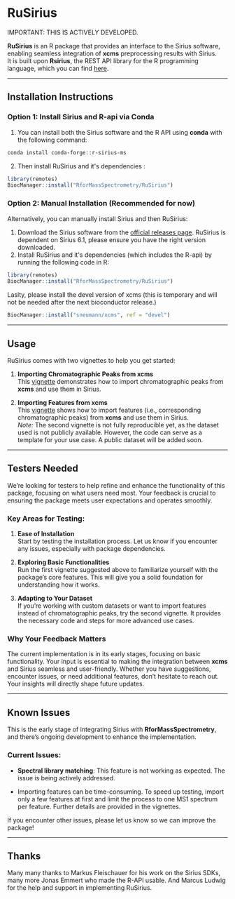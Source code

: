 #  RuSirius

IMPORTANT: THIS IS ACTIVELY DEVELOPED.

**RuSirius** is an R package that provides an interface to the Sirius software,
enabling seamless integration of **xcms** preprocessing results with Sirius.\
It is built upon **Rsirius**, the REST API library for the R programming
language, which you can find
[here](https://github.com/sirius-ms/sirius-client-openAPI/tree/master/client-api_r).

--------------------------------------------------------------------------------

## Installation Instructions

### Option 1: Install Sirius and R-api via Conda

1.  You can install both the Sirius software and the R API using **conda** with the following command:

```bash
conda install conda-forge::r-sirius-ms
```
2.  Then install RuSirius and it's dependencies :
```r
library(remotes)
BiocManager::install("RforMassSpectrometry/RuSirius")
```

### Option 2: Manual Installation (Recommended for now)

Alternatively, you can manually install Sirius and then RuSirius:

1.  Download the Sirius software from the [official releases
    page](https://github.com/sirius-ms/sirius/releases). RuSirius is dependent
    on Sirius 6.1, please ensure you have the right version downloaded.
2.  Install RuSirius and it's dependencies (which includes the R-api) by running the following code in R:

```r
library(remotes)
BiocManager::install("RforMassSpectrometry/RuSirius")
```

Laslty, please install the devel version of xcms (this is temporary and will not 
be needed after the next bioconductor release.)

```r
BiocManager::install("sneumann/xcms", ref = "devel")
```

--------------------------------------------------------------------------------

## Usage

RuSirius comes with two vignettes to help you get started:

1.  **Importing Chromatographic Peaks from xcms**\
    This
    [vignette](https://github.com/rformassspectrometry/RuSirius/blob/main/vignettes/Chromatographic_peak_annotation_public_dataset.Rmd)
    demonstrates how to import chromatographic peaks from **xcms** and use them
    in Sirius.

2.  **Importing Features from xcms**\
    This
    [vignette](https://github.com/rformassspectrometry/RuSirius/blob/main/vignettes/Feature_annotation_private_dataset.qmd)
    shows how to import features (i.e., corresponding chromatographic peaks)
    from **xcms** and use them in Sirius.\
    *Note:* The second vignette is not fully reproducible yet, as the dataset
    used is not publicly available. However, the code can serve as a template
    for your use case. A public dataset will be added soon.

--------------------------------------------------------------------------------

## Testers Needed

We’re looking for testers to help refine and enhance the functionality of this
package, focusing on what users need most. Your feedback is crucial to ensuring
the package meets user expectations and operates smoothly.

### Key Areas for Testing:

1.  **Ease of Installation**\
    Start by testing the installation process. Let us know if you encounter any
    issues, especially with package dependencies.

2.  **Exploring Basic Functionalities**\
    Run the first vignette suggested above to familiarize yourself with the
    package’s core features. This will give you a solid foundation for
    understanding how it works.

3.  **Adapting to Your Dataset**\
    If you’re working with custom datasets or want to import features instead of
    chromatographic peaks, try the second vignette. It provides the necessary
    code and steps for more advanced use cases.

### Why Your Feedback Matters

The current implementation is in its early stages, focusing on basic
functionality. Your input is essential to making the integration between
**xcms** and Sirius seamless and user-friendly. Whether you have suggestions,
encounter issues, or need additional features, don’t hesitate to reach out. Your
insights will directly shape future updates.

--------------------------------------------------------------------------------

## Known Issues

This is the early stage of integrating Sirius with **RforMassSpectrometry**, and
there’s ongoing development to enhance the implementation.

### Current Issues:

-   **Spectral library matching**: This feature is not working as expected. The
    issue is being actively addressed.

-   Importing features can be time-consuming. To speed up testing, import only a
    few features at first and limit the process to one MS1 spectrum per feature.
    Further details are provided in the vignettes.

If you encounter other issues, please let us know so we can improve the package!

--------------------------------------------------------------------------------

## Thanks

Many many thanks to Markus Fleischauer for his work on the Sirius SDKs, many
more Jonas Emmert who made the R-API usable. And Marcus Ludwig for the help and
support in implementing RuSirius.

